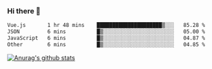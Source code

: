 ### Hi there 👋



<!--
**webB1an/webB1an** is a ✨ _special_ ✨ repository because its `README.md` (this file) appears on your GitHub profile.

Here are some ideas to get you started:

- 🔭 I’m currently working on ...
- 🌱 I’m currently learning ...
- 👯 I’m looking to collaborate on ...
- 🤔 I’m looking for help with ...
- 💬 Ask me about ...
- 📫 How to reach me: ...
- 😄 Pronouns: ...
- ⚡ Fun fact: ...
-->

<!--START_SECTION:waka-->

```txt
Vue.js       1 hr 48 mins    █████████████████████▒░░░   85.28 %
JSON         6 mins          █▒░░░░░░░░░░░░░░░░░░░░░░░   05.00 %
JavaScript   6 mins          █▒░░░░░░░░░░░░░░░░░░░░░░░   04.87 %
Other        6 mins          █▒░░░░░░░░░░░░░░░░░░░░░░░   04.85 %
```

<!--END_SECTION:waka-->


[![Anurag's github stats](https://github-readme-stats.vercel.app/api?username=webB1an&show_icons=true&theme=radical)](https://github.com/anuraghazra/github-readme-stats)

